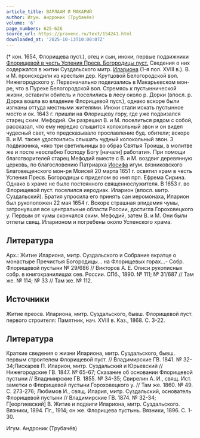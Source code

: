 ```yaml
---
article_title: ВАРЛААМ И МАКАРИЙ
author: Игум. Андроник (Трубачёв)
volume: '6'
page_numbers: 625-626
source_url: https://pravenc.ru/text/154241.html
downloaded_at: '2025-10-13T10:00:07Z'
---
```


(† кон. 1654, Флорищева пуст.), отец и сын, иноки, первые подвижники [Флорищевой в честь Успения Пресв. Богородицы пуст.](<https://pravenc.ru/text/Флорищевой в честь Успения Пресв  Богородицы пуст .html>) Сведения о них содержатся в житии Суздальского митр. [Илариона](https://pravenc.ru/text/Иларион.html) (1-я пол. XVIII в.). В. и М. происходили из крестьян дер. Крутцовой Белогородской вол. Нижегородского у. Первоначально подвизались в Макарьевском мон-ре, что в Пурехе Белогородской вол. Стремясь к пустыннической жизни, оставили обитель и поселились в лесу около р. Дорки (впосл. р. Дорка вошла во владение Флорищевой пуст.), однако вскоре были изгнаны оттуда местными жителями. Иноки стали искать пустынное место и ок. 1643 г. пришли на Флорищеву гору, где уже подвизался старец схим. Мефодий. Он разрешил В. и М. поселиться рядом с собой, рассказал, что ему нередко слышится колокольный звон и он видел чудесный свет, что предсказывало прославление буд. обители; вскоре В. и М. также удостоились слышать чудный колокольный звон. 3 подвижника, «яко три светильницы во образ Святыя Троицы, в молитве же и посте неослабно Господу Богу [начали] работати». При помощи благотворителей старец Мефодий вместе с В. и М. воздвиг деревянную церковь, по благословению Патриарха [Иосифа](https://pravenc.ru/text/Иосиф.html) игум. вязниковского Благовещенского мон-ря Моисей 20 марта 1651 г. освятил храм в честь Успения Пресв. Богородицы с приделом во имя прп. Ефрема Сирина. Однако в храме не было постоянного священнослужителя. В 1653 г. во Флорищевой пуст. поселился иеродиак. Иларион (впосл. митр. Суздальский). Братия упросила его принять сан иеромонаха, Иларион был рукоположен 22 мая 1654 г. Вскоре страшная эпидемия чумы, затронувшая все центральные области России, достигла Гороховецкого у. Первым от чумы скончался схим. Мефодий, затем В. и М. Они были отпеты свящ. Иларионом и погребены около Успенского храма.

## Литература

Арх.: Житие Илариона, митр. Суздальского и Собрание вкратце о монастыре Пречистыя Богородицы... на Флорищевых горах...- Собр. Флорищевой пустыни № 29/686 // Викторов А. Е. Описи рукописных собр. в книгохранилищах сев. России. СПб., 1890. № 111; № 31/687 // Там же. № 114; № 33 // Там же. № 112.

## Источники

Житие преосв. Илариона, митр. Суздальского, бывш. Флорищевой пуст. первого строителя: Памятник, нач. XVIII в. Каз., 1868. С. 3-22.

## Литература

Краткие сведения о жизни Илариона, митр. Суздальского, бывш. первым строителем Флорищевой пуст. // Владимирские ГВ. 1841. № 32-34;Пискарев П. Иларион, митр. Суздальский и Юрьевский // Нижегородские ГВ. 1847. № 65-67; Сказание об основании Флорищевой пустыни // Владимирские ГВ. 1855. № 34-35; Свирелин А. И., свящ. Ист. заметки о Флорищевой пустыни Гороховецкого у. // Там же. 1860. № 49. С. 273-276; Любимов И., свящ. Илария, митр. Суздальский, основатель Флорищевой пустыни // Владимирские ГВ. 1874. № 32-34; Г[еоргиевский] В. Житие и подвиги Илариона, митр. Суздальского. Вязники, 1894. Пг., 1914; он же. Флорищева пустынь. Вязники, 1896. С. 1-30.

Игум. Андроник (Трубачёв)
